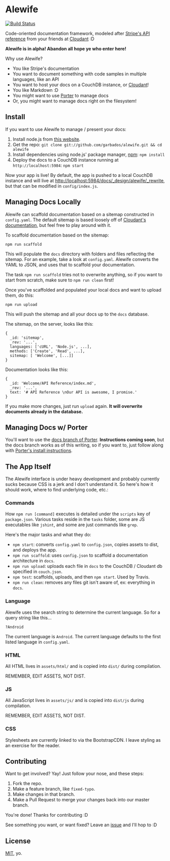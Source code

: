 # Alewife

[![Build Status](https://travis-ci.org/garbados/alewife.png)](https://travis-ci.org/garbados/alewife)

Code-oriented documentation framework, modeled after [Stripe's API reference](https://stripe.com/docs/api) from your friends at [Cloudant](https://cloudant.com/) :D

**Alewife is in alpha! Abandon all hope ye who enter here!**

Why use Alewife?

* You like Stripe's documentation
* You want to document something with code samples in multiple languages, like an API
* You want to host your docs on a CouchDB instance, or [Cloudant](https://cloudant.com/)!
* You like Markdown :D
* You might want to use [Porter](https://github.com/garbados/porter) to manage docs
* Or, you might want to manage docs right on the filesystem!

## Install

If you want to use Alewife to manage / present your docs:

1. Install node.js from [this website](http://nodejs.org/).
2. Get the repo: `git clone git://github.com/garbados/alewife.git && cd alewife`
4. Install dependencies using node.js' package manager, [npm](https://npmjs.org/): `npm install`
5. Deploy the docs to a CouchDB instance running at `http://localhost:5984`: `npm start`

Now your app is live! By default, the app is pushed to a local CouchDB instance and will live at <http://localhost:5984/docs/_design/alewife/_rewrite>, but that can be modified in `config/index.js`.

## Managing Docs Locally

Alewife can scaffold documentation based on a sitemap constructed in `config.yaml`. The default sitemap is based loosely off of [Cloudant's documentation](http://docs.cloudant.com/), but feel free to play around with it.

To scaffold documentation based on the sitemap:

    npm run scaffold

This will populate the `docs` directory with folders and files reflecting the sitemap. For an example, take a look at `config.yaml`. Alewife converts the YAML to JSON, and uses that to scaffold your documentation.

The task `npm run scaffold` tries not to overwrite anything, so if you want to start from scratch, make sure to `npm run clean` first!

Once you've scaffolded and populated your local docs and want to upload them, do this:

    npm run upload

This will push the sitemap and all your docs up to the `docs` database. 

The sitemap, on the server, looks like this:

    {
      _id: 'sitemap',
      _rev: '...',
      languages: ['cURL', 'Node.js', ...],
      methods: ['Create', 'Read', ...],
      sitemap: [ 'Welcome', [...]]
    }

Documentation looks like this:

    {
      _id: 'Welcome/API Reference/index.md',
      _rev: '...',
      text: '# API Reference \nOur API is awesome, I promise.'
    }

If you make more changes, just run `upload` again. **It will overwrite documents already in the database.**

## Managing Docs w/ Porter

You'll want to use the [docs branch of Porter](https://github.com/garbados/porter/tree/docs). **Instructions coming soon**, but the docs branch works as of this writing, so if you want to, just follow along with [Porter's install instructions](https://github.com/garbados/porter/tree/docs#install).

## The App Itself

The Alewife interface is under heavy development and probably currently sucks because CSS is a jerk and I don't understand it. So here's how it should work, where to find underlying code, etc.:

### Commands

How `npm run [command]` executes is detailed under the `scripts` key of `package.json`. Various tasks reside in the `tasks` folder, some are JS executables like `jshint`, and some are just commands like `grep`.

Here's the major tasks and what they do:

* `npm start`: converts `config.yaml` to `config.json`, copies assets to dist, and deploys the app.
* `npm run scaffold`: uses `config.json` to scaffold a documentation architecture in `docs`.
* `npm run upload`: uploads each file in `docs` to the CouchDB / Cloudant db specified in `couch.json`.
* `npm test`: scaffolds, uploads, and then `npm start`. Used by Travis.
* `npm run clean`: removes any files git isn't aware of, ex: everything in `docs`.

### Language

Alewife uses the search string to determine the current language. So for a query string like this...

    ?Android

The current language is `Android`. The current language defaults to the first listed language in `config.yaml`.

### HTML

All HTML lives in `assets/html/` and is copied into `dist/` during compilation. 

REMEMBER, EDIT ASSETS, NOT DIST.

### JS

All JavaScript lives in `assets/js/` and is copied into `dist/js` during compilation. 

REMEMBER, EDIT ASSETS, NOT DIST.

### CSS

Stylesheets are currently linked to via the BootstrapCDN. I leave styling as an exercise for the reader.

## Contributing

Want to get involved? Yay! Just follow your nose, and these steps:

1. Fork the repo.
2. Make a feature branch, like `fixed-typo`.
3. Make changes in that branch.
4. Make a Pull Request to merge your changes back into our master branch.

You're done! Thanks for contributing :D

See something you want, or want fixed? Leave an [issue](https://github.com/garbados/alewife/issues) and I'll hop to :D

## License

[MIT](http://opensource.org/licenses/MIT), yo.